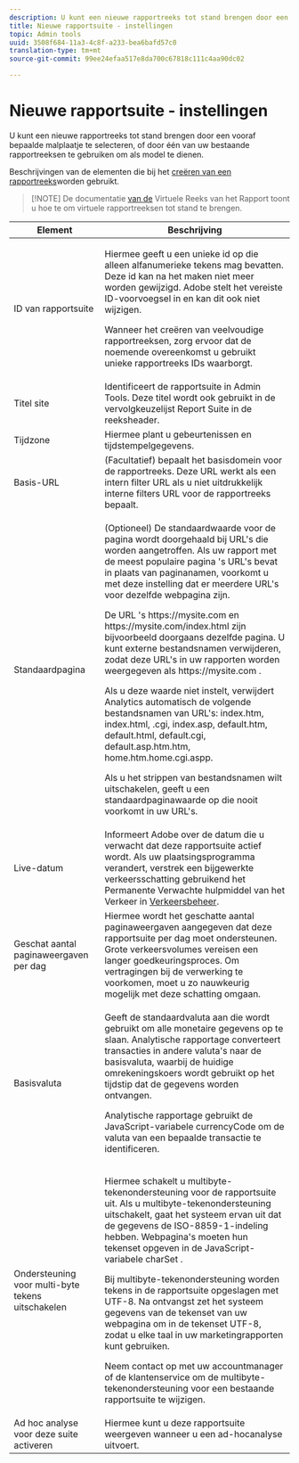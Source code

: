```yaml
---
description: U kunt een nieuwe rapportreeks tot stand brengen door een vooraf bepaalde malplaatje te selecteren, of door één van uw bestaande rapportreeksen te gebruiken om als model te dienen.
title: Nieuwe rapportsuite - instellingen
topic: Admin tools
uuid: 3508f684-11a3-4c8f-a233-bea6bafd57c0
translation-type: tm+mt
source-git-commit: 99ee24efaa517e8da700c67818c111c4aa90dc02

---
```



# Nieuwe rapportsuite - instellingen

U kunt een nieuwe rapportreeks tot stand brengen door een vooraf bepaalde malplaatje te selecteren, of door één van uw bestaande rapportreeksen te gebruiken om als model te dienen.

Beschrijvingen van de elementen die bij het [creëren van een rapportreeks](/help/admin/c-manage-report-suites/c-new-report-suite/t-create-a-report-suite.md)worden gebruikt.

> [!NOTE] De documentatie [van de](/help/components/vrs/c-workflow-vrs/vrs-create.md) Virtuele Reeks van het Rapport toont u hoe te om virtuele rapportreeksen tot stand te brengen.

<table id="table_F739FBD8DB8D409E916F12F61C5953D0"> 
 <thead> 
  <tr> 
   <th colname="col1" class="entry"> Element </th> 
   <th colname="col2" class="entry"> Beschrijving </th> 
  </tr> 
 </thead>
 <tbody> 
  <tr> 
   <td colname="col1"> <span class="wintitle"> ID van rapportsuite </span> </td> 
   <td colname="col2"> <p>Hiermee geeft u een unieke id op die alleen alfanumerieke tekens mag bevatten. Deze id kan na het maken niet meer worden gewijzigd. Adobe stelt het vereiste ID-voorvoegsel in en kan dit ook niet wijzigen. </p> <p>Wanneer het creëren van veelvoudige rapportreeksen, zorg ervoor dat de noemende overeenkomst u gebruikt unieke rapportreeks IDs waarborgt. </p> </td> 
  </tr> 
  <tr> 
   <td colname="col1"> <span class="wintitle"> Titel site</span> </td> 
   <td colname="col2">Identificeert de rapportsuite in <span class="wintitle"> Admin Tools</span>. Deze titel wordt ook gebruikt in de vervolgkeuzelijst <span class="wintitle"> Report Suite</span> in de reeksheader. </td> 
  </tr> 
  <tr> 
   <td colname="col1"> <span class="wintitle"> Tijdzone</span> </td> 
   <td colname="col2"> Hiermee plant u gebeurtenissen en tijdstempelgegevens. </td> 
  </tr> 
  <tr> 
   <td colname="col1"> <span class="wintitle"> Basis-URL</span> </td> 
   <td colname="col2"> (Facultatief) bepaalt het basisdomein voor de rapportreeks. Deze URL werkt als een intern filter URL als u niet uitdrukkelijk interne filters URL voor de rapportreeks bepaalt. </td> 
  </tr> 
  <tr> 
   <td colname="col1"> <span class="wintitle"> Standaardpagina</span> </td> 
   <td colname="col2"> <p>(Optioneel) De standaardwaarde voor de pagina <span class="wintitle"></span> wordt doorgehaald bij URL's die worden aangetroffen. Als uw rapport met de <span class="wintitle"> meest populaire pagina</span> 's URL's bevat in plaats van paginanamen, voorkomt u met deze instelling dat er meerdere URL's voor dezelfde webpagina zijn. </p> <p>De URL<span class="filepath"> 's https://mysite.com</span> en <span class="filepath"> https://mysite.com/index.html</span> zijn bijvoorbeeld doorgaans dezelfde pagina. U kunt externe bestandsnamen verwijderen, zodat deze URL's in uw rapporten worden weergegeven als <span class="filepath"> https://mysite.com</span> . </p> <p>Als u deze waarde niet instelt, verwijdert Analytics automatisch de volgende bestandsnamen van URL's: <span class="filepath"> index.htm</span>, <span class="filepath"> index.html</span>, <span class="filepath"> .cgi</span>, <span class="filepath"> index.asp</span>, <span class="filepath"> default.htm</span><span class="filepath"></span><span class="filepath"></span><span class="filepath"></span><span class="filepath"></span><span class="filepath"></span><span class="filepath"></span><span class="filepath"></span>, default.html, default.cgi, default.asp.htm.htm, home.htm.home.cgi.aspp. </p> <p>Als u het strippen van bestandsnamen wilt uitschakelen, geeft u een standaardpaginawaarde op die nooit voorkomt in uw URL's. </p> </td> 
  </tr> 
  <tr> 
   <td colname="col1"> <p>Live-datum </p> </td> 
   <td colname="col2">Informeert Adobe over de datum die u verwacht dat deze rapportsuite actief wordt. Als uw plaatsingsprogramma verandert, verstrek een bijgewerkte verkeersschatting gebruikend het <span class="wintitle"> Permanente Verwachte hulpmiddel van het Verkeer</span> in <a href="/help/admin/c-traffic-management/traffic-management.md"> Verkeersbeheer</a>. </td> 
  </tr> 
  <tr> 
   <td colname="col1"> <span class="wintitle"> Geschat aantal paginaweergaven per dag</span> </td> 
   <td colname="col2"> Hiermee wordt het geschatte aantal paginaweergaven aangegeven dat deze rapportsuite per dag moet ondersteunen. Grote verkeersvolumes vereisen een langer goedkeuringsproces. Om vertragingen bij de verwerking te voorkomen, moet u zo nauwkeurig mogelijk met deze schatting omgaan. </td> 
  </tr> 
  <tr> 
   <td colname="col1"> <span class="wintitle"> Basisvaluta</span> </td> 
   <td colname="col2"> <p>Geeft de standaardvaluta aan die wordt gebruikt om alle monetaire gegevens op te slaan. Analytische rapportage converteert transacties in andere valuta's naar de basisvaluta, waarbij de huidige omrekeningskoers wordt gebruikt op het tijdstip dat de gegevens worden ontvangen. </p> <p> Analytische rapportage gebruikt de JavaScript-variabele <span class="varname"> currencyCode</span> om de valuta van een bepaalde transactie te identificeren. </p> </td> 
  </tr> 
  <tr> 
   <td colname="col1"> <span class="wintitle"> Ondersteuning voor multi-byte tekens uitschakelen </span> </td> 
   <td colname="col2"> <p>Hiermee schakelt u multibyte-tekenondersteuning voor de rapportsuite uit. Als u multibyte-tekenondersteuning uitschakelt, gaat het systeem ervan uit dat de gegevens de ISO-8859-1-indeling hebben. Webpagina's moeten hun tekenset opgeven in de JavaScript-variabele <span class="varname"> charSet</span> . </p> <p>Bij multibyte-tekenondersteuning worden tekens in de rapportsuite opgeslagen met UTF-8. Na ontvangst zet het systeem gegevens van de tekenset van uw webpagina om in de tekenset UTF-8, zodat u elke taal in uw marketingrapporten kunt gebruiken. </p> <p>Neem contact op met uw accountmanager of de klantenservice om de multibyte-tekenondersteuning voor een bestaande rapportsuite te wijzigen. </p> </td> 
  </tr> 
  <tr> 
   <td colname="col1"> <span class="wintitle"> Ad hoc analyse voor deze suite activeren</span> </td> 
   <td colname="col2"> Hiermee kunt u deze rapportsuite weergeven wanneer u een ad-hocanalyse uitvoert. </td> 
  </tr> 
 </tbody> 
</table>

